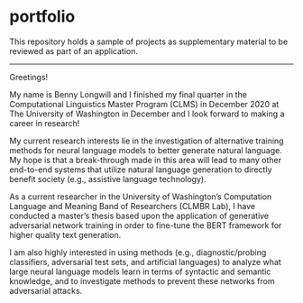 # portfolio
This repository holds a sample of projects as supplementary material to be reviewed as part of an application.
____________________________________________________________________________________________


Greetings! 

My name is Benny Longwill and I finished my final quarter in the Computational Linguistics Master Program (CLMS) in December 2020 at The University of Washington in December and I look forward
to making a career in research!

My current research interests lie in the investigation of alternative training methods for neural language models to better generate natural language. 
My hope is that a break-through made in this area will lead to many other end-to-end systems that utilize natural language generation to directly benefit society (e.g., assistive language technology).

 As a current researcher in the University of Washington’s Computation Language and Meaning Band of Researchers (CLMBR Lab), I have conducted a master’s thesis based upon the application of 
 generative adversarial network training in order to fine-tune the BERT framework for higher quality text generation.

I am also highly interested in using methods (e.g., diagnostic/probing classifiers, adversarial test sets, and artificial languages) to analyze what large neural language models learn in terms 
of syntactic and semantic knowledge, and to investigate methods to prevent these networks from adversarial attacks.

